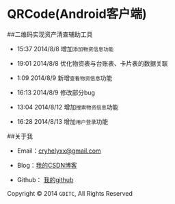 ﻿QRCode(Android客户端)
=======

##二维码实现资产清查辅助工具

* 15:37 2014/8/8 增加`添加物资信息功能`

* 19:01 2014/8/8 优化物资表与台账表、卡片表的数据关联

* 1:09 2014/8/9 新增`查看物资信息`功能

* 16:13 2014/8/9 修改部分bug

* 13:04 2014/8/12 增加`搜索物资信息`功能

* 16:28 2014/8/13 增加`用户登录`功能

##关于我

* Email：cryhelyxx@gmail.com

* Blog：[我的CSDN博客](http://blog.csdn.net/Cryhelyxx "Cryhelyxx的挨踢博客")

* Github： [我的github](https://github.com/Cryhelyxx "Cryhelyxx的github")

Copyright © 2014 `GDITC`, All Rights Reserved